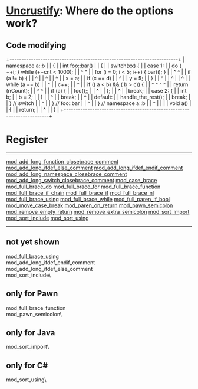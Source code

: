 [Uncrustify](https://github.com/uncrustify/uncrustify): Where do the options work?
==================================================================================

Code modifying
--------------

+-----------------------------------------------------------------------+
|     namespace a::b                                                    |
|     {                                                                 |
|     int foo::bar()                                                    |
|     {                                                                 |
|         switch(xx) {                                                  |
|         case 1:                                                       |
|             do { ++i; } while (++cnt < 1000);                         |
|                ^      ^                                               |
|             for (i = 0; i < 5; i++) { bar(i); }                       |
|                                     ^         ^                       |
|             if (a != b) {                                             |
|                         ^                                             |
|                         ^                                             |
|                         ^                                             |
|                x = a;                                                 |
|                if (c == d)                                            |
|                           ^                                           |
|                   y = 5;                                              |
|             }                                                         |
|             ^                                                         |
|             ^                                                         |
|             ^                                                         |
|             while (a == b)                                            |
|                           ^                                           |
|                 c++;                                                  |
|             ^                                                         |
|             if (( a < b) && ( b > c)) {                               |
|                 ^      ^    ^      ^                                  |
|             return (nCount);                                          |
|                    ^      ^                                           |
|             if (a) {                                                  |
|                 foo();;                                               |
|                       ^                                               |
|             };                                                        |
|              ^                                                        |
|             break;                                                    |
|         case 2: {                                                     |
|                 int b;                                                |
|                 b = 2;                                                |
|             }                                                         |
|             ^                                                         |
|             break;                                                    |
|             ^                                                         |
|         default:                                                      |
|             handle_the_rest();                                        |
|             break;                                                    |
|         } // switch                                                   |
|           ^                                                           |
|     } // foo::bar                                                     |
|       ^                                                               |
|     } // namespace a::b                                               |
|       ^                                                               |
|                                                                       |
|     void a()                                                          |
|     {                                                                 |
|         return;                                                       |
|         ^                                                             |
|     }                                                                 |
+-----------------------------------------------------------------------+

Register
========

  -------------------------------------------------------------------------------------------- ----------------------------------------------------------------------------------------------
  [mod\_add\_long\_function\_closebrace\_comment](#mod_add_long_function_closebrace_comment)   [mod\_add\_long\_ifdef\_else\_comment](#mod_add_long_ifdef_else_comment)
  [mod\_add\_long\_ifdef\_endif\_comment](#mod_add_long_ifdef_endif_comment)                   [mod\_add\_long\_namespace\_closebrace\_comment](#mod_add_long_namespace_closebrace_comment)
  [mod\_add\_long\_switch\_closebrace\_comment](#mod_add_long_switch_closebrace_comment)       [mod\_case\_brace](#mod_case_brace)
  [mod\_full\_brace\_do](#mod_full_brace_do)                                                   [mod\_full\_brace\_for](#mod_full_brace_for)
  [mod\_full\_brace\_function](#mod_full_brace_function)                                       [mod\_full\_brace\_if\_chain](#mod_full_brace_if_chain)
  [mod\_full\_brace\_if](#mod_full_brace_if)                                                   [mod\_full\_brace\_nl](#mod_full_brace_nl)
  [mod\_full\_brace\_using](#mod_full_brace_using)                                             [mod\_full\_brace\_while](#mod_full_brace_while)
  [mod\_full\_paren\_if\_bool](#mod_full_paren_if_bool)                                        [mod\_move\_case\_break](#mod_move_case_break)
  [mod\_paren\_on\_return](#mod_paren_on_return)                                               [mod\_pawn\_semicolon](#mod_pawn_semicolon)
  [mod\_remove\_empty\_return](#mod_remove_empty_return)                                       [mod\_remove\_extra\_semicolon](#mod_remove_extra_semicolon)
  [mod\_sort\_import](#mod_sort_import)                                                        [mod\_sort\_include](#mod_sort_include)
  [mod\_sort\_using](#mod_sort_using)                                                          
  -------------------------------------------------------------------------------------------- ----------------------------------------------------------------------------------------------

not yet shown
-------------

mod\_full\_brace\_using\
mod\_add\_long\_ifdef\_endif\_comment\
mod\_add\_long\_ifdef\_else\_comment\
mod\_sort\_include\

only for Pawn
-------------

mod\_full\_brace\_function\
mod\_pawn\_semicolon\

only for Java
-------------

mod\_sort\_import\

only for C\#
------------

mod\_sort\_using\
